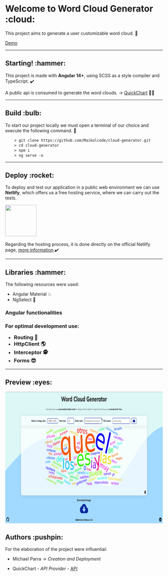 <h1>Welcome to Word Cloud Generator :cloud:</h1>

This project aims to generate a user customizable word cloud. :paperclip:

[Demo](https://word-cloud-gen.netlify.app/cloud-generator)

<hr>

<h2>Starting! :hammer:</h2>

This project is made with <b>Angular 14+</b>, using SCSS as a style compiler and TypeScript. :heavy_check_mark:</br>

A public api is consumed to generate the word clouds. -> [QuickChart](https://quickchart.io/documentation/word-cloud-api/) :man_technologist:

<hr>

<h2>Build :bulb:</h2>

To start our project locally we must open a terminal of our choice and execute the following command. :wrench: </br>

```
    > git clone https://github.com/Maikolcode/cloud-generator.git
    > cd cloud-generator
    > npm i
    > ng serve -o
```

<hr>

<h2>Deploy :rocket:</h2>

To deploy and test our application in a public web environment we can use <b>Netlify</b>, which offers us a free hosting service, where we can carry out the tests.

<img src="public/images/netlify.png" height="100" width="100"/>

Regarding the hosting process, it is done directly on the official Netlify page, [more information](https://www.netlify.com/).:heavy_check_mark:

<hr>

<h2>Libraries :hammer:</h2>

The following resources were used:

- Angular Material :boom:
- NgSelect :raised_hands:

<h3> Angular functionalities <h3>

For optimal development use:

- Routing :muscle:
- HttpClient :earth_americas:
- Interceptor :detective:
- Forms :sunglasses:

<hr>

<h2>Preview :eyes:</h2>

<img src="src/assets/images/png/word-cloud-generator.png" style="width: 100%; height: 420px;"/>

<h2>Authors :pushpin:</h2>

For the elaboration of the project were influential:

- Michael Parra -> _Creation and Deployment_

- QuickChart - _API Provider_ - [API](https://quickchart.io/documentation/word-cloud-api/)
